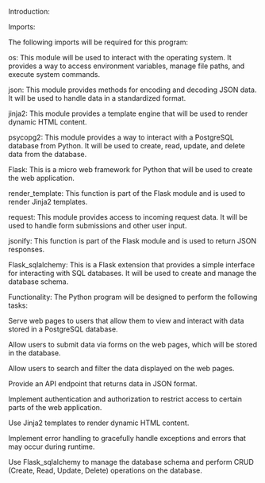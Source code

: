 Introduction:






Imports:

The following imports will be required for this program:

os: This module will be used to interact with the operating system. It provides a way to access environment variables, manage file paths, and execute system commands.

json: This module provides methods for encoding and decoding JSON data. It will be used to handle data in a standardized format.

jinja2: This module provides a template engine that will be used to render dynamic HTML content.

psycopg2: This module provides a way to interact with a PostgreSQL database from Python. It will be used to create, read, update, and delete data from the database.

Flask: This is a micro web framework for Python that will be used to create the web application.

render_template: This function is part of the Flask module and is used to render Jinja2 templates.

request: This module provides access to incoming request data. It will be used to handle form submissions and other user input.

jsonify: This function is part of the Flask module and is used to return JSON responses.

Flask_sqlalchemy: This is a Flask extension that provides a simple interface for interacting with SQL databases. It will be used to create and manage the database schema.

Functionality:
The Python program will be designed to perform the following tasks:

Serve web pages to users that allow them to view and interact with data stored in a PostgreSQL database.

Allow users to submit data via forms on the web pages, which will be stored in the database.

Allow users to search and filter the data displayed on the web pages.

Provide an API endpoint that returns data in JSON format.

Implement authentication and authorization to restrict access to certain parts of the web application.

Use Jinja2 templates to render dynamic HTML content.

Implement error handling to gracefully handle exceptions and errors that may occur during runtime.

Use Flask_sqlalchemy to manage the database schema and perform CRUD (Create, Read, Update, Delete) operations on the database.
